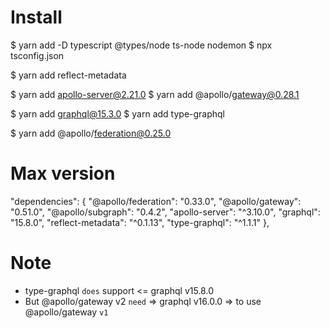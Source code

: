 # Install
  $ yarn add -D typescript @types/node ts-node nodemon
  $ npx tsconfig.json

  $ yarn add reflect-metadata 
  
  $ yarn add apollo-server@2.21.0
  $ yarn add @apollo/gateway@0.28.1
  <!-- $ yarn add apollo-server-core@2.21.0 -->
  $ yarn add graphql@15.3.0
  $ yarn add type-graphql

  $ yarn add @apollo/federation@0.25.0

# Max version
  "dependencies": {
    "@apollo/federation": "0.33.0",
    "@apollo/gateway": "0.51.0",
    "@apollo/subgraph": "0.4.2",
    "apollo-server": "^3.10.0",
    "graphql": "15.8.0",
    "reflect-metadata": "^0.1.13",
    "type-graphql": "^1.1.1"
  },

# Note 
  - type-graphql `does` support <= graphql v15.8.0
  - But @apollo/gateway v2 `need` => graphql v16.0.0 
    => to use @apollo/gateway `v1`   
